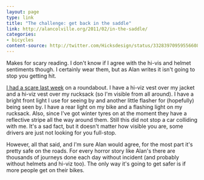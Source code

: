 ```yaml
---
layout: page
type: link
title: "The challenge: get back in the saddle"
link: http://alancolville.org/2011/02/in-the-saddle/
categories: 
- bicycles
content-source: http://twitter.com/Hicksdesign/status/33283970959556608
---
```

Makes for scary reading. I don't know if I agree with the hi-vis and
helmet sentiments though. I certainly wear them, but as Alan writes it
isn't going to stop you getting hit.

[I had a scare last
week](http://twitter.com/#!/atomicules/status/29812717304946688) on a
roundabout. I have a hi-viz vest over my jacket and a hi-viz vest over
my rucksack (so I'm visible from all around). I have a bright front
light I use for seeing by and another little flasher for (hopefully)
being seen by. I have a rear light on my bike and a flashing light on
my rucksack. Also, since I've got winter tyres on at the moment they
have a reflective stripe all the way around them. Still this did not
stop a car colliding with me. It's a sad fact, but it doesn't matter
how visible you are, some drivers are just not looking for you
full-stop.

However, all that said, and I'm sure Alan would agree, for the most
part it's pretty safe on the roads. For every horror story like Alan's
there are thousands of journeys done each day without incident (and
probably without helmets and hi-viz too). The only way it's going to
get safer is if more people get on their bikes.
